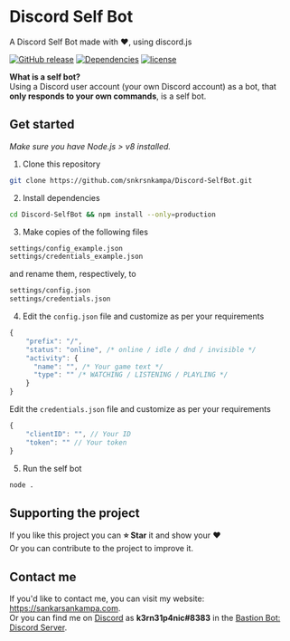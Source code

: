 # Discord Self Bot
A Discord Self Bot made with ❤, using discord.js  

[![GitHub release](https://img.shields.io/github/release/snkrsnkampa/Discord-SelfBot.svg?style=flat)](https://github.com/snkrsnkampa/Discord-SelfBot/releases)
[![Dependencies](https://david-dm.org/snkrsnkampa/Discord-SelfBot.svg)](https://david-dm.org/snkrsnkampa/Discord-SelfBot)
[![license](https://img.shields.io/github/license/snkrsnkampa/Discord-SelfBot.svg)](LICENSE)

**What is a self bot?**  
Using a Discord user account (your own Discord account) as a bot,
that **only responds to your own commands**, is a self bot.

## Get started

*Make sure you have Node.js > v8 installed.*

1.  Clone this repository
```bash
git clone https://github.com/snkrsnkampa/Discord-SelfBot.git
```

2.  Install dependencies
```bash
cd Discord-SelfBot && npm install --only=production
```

3.  Make copies of the following files
```bash
settings/config_example.json
settings/credentials_example.json
```
and rename them, respectively, to
```bash
settings/config.json
settings/credentials.json
```

4.  Edit the `config.json` file and customize as per your requirements
```js
{
    "prefix": "/",
    "status": "online", /* online / idle / dnd / invisible */
    "activity": {
      "name": "", /* Your game text */
      "type": "" /* WATCHING / LISTENING / PLAYLING */
    }
}
```
Edit the `credentials.json` file and customize as per your requirements
```js
{
    "clientID": "", // Your ID
    "token": "" // Your token
}
```

5.  Run the self bot
```bash
node .
```

## Supporting the project
If you like this project you can **⭐ Star** it and show your ❤  
Or you can contribute to the project to improve it.

## Contact me
If you'd like to contact me, you can visit my website: <https://sankarsankampa.com>.  
Or you can find me on [Discord](https://discordapp.com) as **k3rn31p4nic#8383**
in the [Bastion Bot: Discord Server](https://discord.gg/fzx8fkt).
